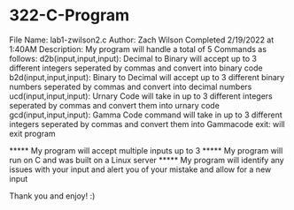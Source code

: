 # 322-C-Program
File Name: lab1-zwilson2.c
Author: Zach Wilson
Completed 2/19/2022 at 1:40AM
Description: My program will handle a total of 5 Commands as follows:
d2b(input,input,input): Decimal to Binary will accept up to 3 different integers seperated by commas and convert into binary code
b2d(input,input,input): Binary to Decimal will accept up to 3 different binary numbers seperated by commas and convert into decimal numbers
ucd(input,input,input): Urnary Code will take in up to 3 different integers seperated by commas and convert them into urnary code
gcd(input,input,input):	Gamma Code command will take in up to 3 different integers seperated by commas and convert them into Gammacode
exit: will exit program


***** My program will accept multiple inputs up to 3
***** My program will run on C and was built on a Linux server
***** My program will identify any issues with your input and alert you of your mistake and allow for a new input


Thank you and enjoy! :)
